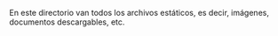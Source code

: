 En este directorio van todos los archivos estáticos, es decir, imágenes, documentos descargables, etc.